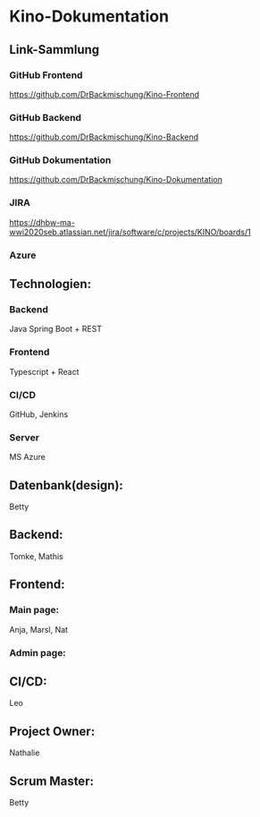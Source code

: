 # Kino-Dokumentation
## Link-Sammlung
### GitHub Frontend
https://github.com/DrBackmischung/Kino-Frontend
### GitHub Backend
https://github.com/DrBackmischung/Kino-Backend
### GitHub Dokumentation
https://github.com/DrBackmischung/Kino-Dokumentation
### JIRA
https://dhbw-ma-wwi2020seb.atlassian.net/jira/software/c/projects/KINO/boards/1
### Azure
## Technologien:

### Backend
Java Spring Boot + REST

### Frontend
Typescript + React

### CI/CD
GitHub, Jenkins

### Server
MS Azure

## Datenbank(design):
Betty

## Backend:
Tomke, Mathis

## Frontend:
### Main page:
Anja, Marsl, Nat

### Admin page:

## CI/CD:
Leo

## Project Owner:
Nathalie

## Scrum Master:
Betty
